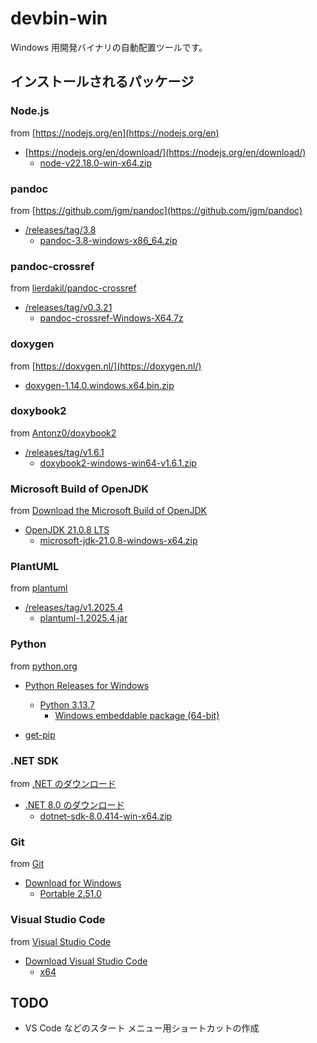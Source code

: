 # devbin-win

Windows 用開発バイナリの自動配置ツールです。

## インストールされるパッケージ

### Node.js

from [https://nodejs.org/en](https://nodejs.org/en)

- [https://nodejs.org/en/download/](https://nodejs.org/en/download/)
    - [node-v22.18.0-win-x64.zip](https://nodejs.org/dist/v22.18.0/node-v22.18.0-win-x64.zip)

### pandoc

from [https://github.com/jgm/pandoc](https://github.com/jgm/pandoc)

- [/releases/tag/3.8](https://github.com/jgm/pandoc/releases/tag/3.8)
    - [pandoc-3.8-windows-x86_64.zip](https://github.com/jgm/pandoc/releases/download/3.8/pandoc-3.8-windows-x86_64.zip)

### pandoc-crossref

from [lierdakil/pandoc-crossref](https://github.com/lierdakil/pandoc-crossref)

- [/releases/tag/v0.3.21](https://github.com/lierdakil/pandoc-crossref/releases/tag/v0.3.21)
    - [pandoc-crossref-Windows-X64.7z](https://github.com/lierdakil/pandoc-crossref/releases/download/v0.3.21/pandoc-crossref-Windows-X64.7z)

### doxygen

from [https://doxygen.nl/](https://doxygen.nl/)

- [doxygen-1.14.0.windows.x64.bin.zip](https://www.doxygen.nl/files/doxygen-1.14.0.windows.x64.bin.zip)

### doxybook2

from [Antonz0/doxybook2](https://github.com/Antonz0/doxybook2)

- [/releases/tag/v1.6.1](https://github.com/Antonz0/doxybook2/releases/tag/v1.6.1)
    - [doxybook2-windows-win64-v1.6.1.zip](https://github.com/Antonz0/doxybook2/releases/download/v1.6.1/doxybook2-windows-win64-v1.6.1.zip)

### Microsoft Build of OpenJDK

from [Download the Microsoft Build of OpenJDK](https://learn.microsoft.com/en-us/java/openjdk/download)

- [OpenJDK 21.0.8 LTS](https://learn.microsoft.com/en-us/java/openjdk/download#openjdk-2108-lts--see-previous-releases)
    - [microsoft-jdk-21.0.8-windows-x64.zip](https://aka.ms/download-jdk/microsoft-jdk-21.0.8-windows-x64.zip)

### PlantUML

from [plantuml](https://github.com/plantuml/plantuml)

- [/releases/tag/v1.2025.4](https://github.com/plantuml/plantuml/releases/tag/v1.2025.4)
    - [plantuml-1.2025.4.jar](https://github.com/plantuml/plantuml/releases/download/v1.2025.4/plantuml-1.2025.4.jar)

### Python

from [python.org](https://www.python.org/)

- [Python Releases for Windows](https://www.python.org/downloads/windows/)
    - [Python 3.13.7](https://www.python.org/downloads/release/python-3137/)
        - [Windows embeddable package (64-bit)](https://www.python.org/ftp/python/3.13.7/python-3.13.7-embed-amd64.zip)

- [get-pip](https://bootstrap.pypa.io/get-pip.py)

### .NET SDK

from [.NET のダウンロード](https://dotnet.microsoft.com/ja-jp/download/dotnet)

- [.NET 8.0 のダウンロード](https://dotnet.microsoft.com/ja-jp/download/dotnet/8.0)
    - [dotnet-sdk-8.0.414-win-x64.zip](https://builds.dotnet.microsoft.com/dotnet/Sdk/8.0.414/dotnet-sdk-8.0.414-win-x64.zip)

### Git

from [Git](https://git-scm.com/)

- [Download for Windows](https://git-scm.com/downloads/win)
    - [Portable 2.51.0](https://github.com/git-for-windows/git/releases/download/v2.51.0.windows.1/PortableGit-2.51.0-64-bit.7z.exe)

### Visual Studio Code

from [Visual Studio Code](https://code.visualstudio.com/)

- [Download Visual Studio Code](https://code.visualstudio.com/Download)
    - [x64](https://vscode.download.prss.microsoft.com/dbazure/download/stable/e3a5acfb517a443235981655413d566533107e92/VSCode-win32-x64-1.104.2.zip)

## TODO

- VS Code などのスタート メニュー用ショートカットの作成
